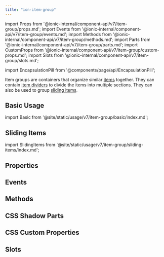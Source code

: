 ```yaml
---
title: "ion-item-group"
---
```


import Props from '@ionic-internal/component-api/v7/item-group/props.md';
import Events from '@ionic-internal/component-api/v7/item-group/events.md';
import Methods from '@ionic-internal/component-api/v7/item-group/methods.md';
import Parts from '@ionic-internal/component-api/v7/item-group/parts.md';
import CustomProps from '@ionic-internal/component-api/v7/item-group/custom-props.md';
import Slots from '@ionic-internal/component-api/v7/item-group/slots.md';

<head>
  <title>ion-item-group: Group Items to Divide into Multiple Sections</title>
  <meta name="description" content="Item groups are containers that organize similar items together. ion-item-groups can contain item dividers to divide the items into multiple sections. " />
</head>

import EncapsulationPill from '@components/page/api/EncapsulationPill';


Item groups are containers that organize similar [items](./item) together. They can contain [item dividers](./item-divider) to divide the items into multiple sections. They can also be used to group [sliding items](./item-sliding).

## Basic Usage

import Basic from '@site/static/usage/v7/item-group/basic/index.md';

<Basic />

## Sliding Items

import SlidingItems from '@site/static/usage/v7/item-group/sliding-items/index.md';

<SlidingItems />


## Properties
<Props />

## Events
<Events />

## Methods
<Methods />

## CSS Shadow Parts
<Parts />

## CSS Custom Properties
<CustomProps />

## Slots
<Slots />
